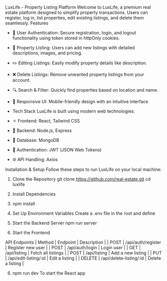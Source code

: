 LuxLife - Property Listing Platform
Welcome to LuxLife, a premium real estate platform designed to simplify property transactions. Users can register, log in, list properties, edit existing listings, and delete them seamlessly.
Features
- 🔐 User Authentication: Secure registration, login, and logout functionality using  token stored in httpOnly cookies.
- 🏡 Property Listing: Users can add new listings with detailed descriptions, images, and pricing.
- ✏️ Editing Listings: Easily modify property details like description.
- ❌ Delete Listings: Remove unwanted property listings from your account.
- 🔍 Search & Filter: Quickly find properties based on location and name.
- 📱 Responsive UI: Mobile-friendly design with an intuitive interface

- Tech Stack
LuxLife is built using modern web technologies:
- ⚛️ Frontend: React, Tailwind CSS
- 🔧 Backend: Node.js, Express
- 💾 Database: MongoDB
- 🔑 Authentication: JWT (JSON Web Tokens)
- 🌐 API Handling: Axios


Installation & Setup
Follow these steps to run LuxLife on your local machine:
1. Clone the Repository
git clone https://github.com/real-estate.git
cd luxlife

2. Install Dependencies
3. npm install
3. Set Up Environment Variables
Create a .env file in the root and define
4. Start the Backend Server
npm run server
5. Start the Frontend

API Endpoints
| Method | Endpoint | Description | 
| POST | /api/auth/register | Register new user | 
| POST | /api/auth/login | Login user | 
| GET | /api/listing | Fetch all listings | 
| POST | /api/listing | Add a new listing | 
| PUT | /api/edit-listing/:id | Edit a listing | 
| DELETE | /api/delete-listing/:id | Delete a listing | 




6. npm run dev
To start the React app
